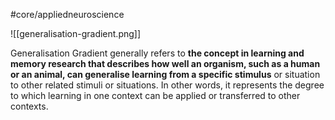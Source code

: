 #core/appliedneuroscience

![[generalisation-gradient.png]]

Generalisation Gradient generally refers to **the concept in learning and memory research that describes how well an organism, such as a human or an animal, can generalise learning from a specific stimulus** or situation to other related stimuli or situations. In other words, it represents the degree to which learning in one context can be applied or transferred to other contexts.
